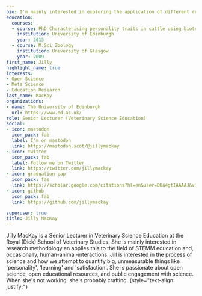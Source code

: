 ```yaml
---
bio: I'm mainly interested in exploring the application of different research methodologies to STEMM teaching, including open science approaches, the interface between qualitative and quantitative research, and selecting the right methodology for the right research question
education:
  courses:
  - course: PhD Characterising personality traits in cattle using biotelemetry systems
    institution: University of Edinburgh
    year: 2013
  - course: M.Sci Zoology
    institution: University of Glasgow
    year: 2009
first_name: Jilly
highlight_name: true
interests:
- Open Science
- Meta Science
- Education Research
last_name: MacKay
organizations:
- name: The University of Edinburgh
  url: https://www.ed.ac.uk/
role: Senior Lecturer (Veterinary Science Education)
social:
- icon: mastodon
  icon_pack: fab
  label: I'm on mastodon
  link: https://mastodon.scot/@jillymackay
- icon: twitter
  icon_pack: fab
  label: Follow me on Twitter
  link: https://twitter.com/jillymackay
- icon: graduation-cap
  icon_pack: fas
  link: https://scholar.google.com/citations?hl=en&user=DUa4gtIAAAAJ&view_op=list_works&sortby=pubdate
- icon: github
  icon_pack: fab
  link: https://github.com/jillymackay

superuser: true
title: Jilly MacKay
---
```


Jilly MacKay is a Senior Lecturer in Veterinary Science Education at the Royal (Dick) School of Veterinary Studies. She is mainly interested in research methodology an applies this to the field of STEMM education and, occasionally, human-animal-interactions. Jill is interested in the process of science and how we attempt to quantify big, unmeasurable things like 'personality', 'learning' and 'satisfaction'. She is passionate about open science, open educational resources, and public engagement with science. When she's not working, she's probably crafting. 
{style="text-align: justify;"}
